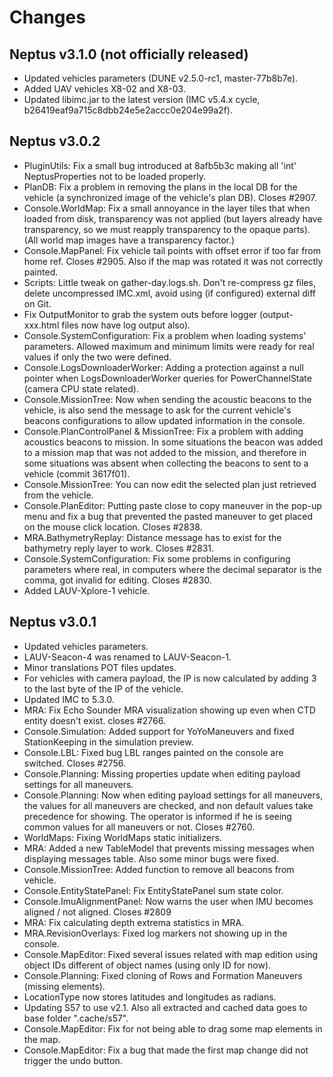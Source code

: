 Changes
=======

Neptus v3.1.0 (not officially released)
-------------
 * Updated vehicles parameters (DUNE v2.5.0-rc1, master-77b8b7e).
 * Added UAV vehicles X8-02 and X8-03.
 * Updated libimc.jar to the latest version (IMC v5.4.x cycle, b26419eaf9a715c8dbb24e5e2accc0e204e99a2f).

Neptus v3.0.2
-------------
 * PluginUtils: Fix a small bug introduced at 8afb5b3c making all 'int' NeptusProperties not to be loaded properly.
 * PlanDB: Fix a problem in removing the plans in the local DB for the vehicle (a synchronized image of the vehicle's plan DB). Closes #2907.
 * Console.WorldMap: Fix a small annoyance in the layer tiles that when loaded from disk, transparency was not applied (but layers already have transparency, so we must reapply transparency to the opaque parts). (All world map images have a transparency factor.)
 * Console.MapPanel: Fix vehicle tail points with offset error if too far from home ref. Closes #2905. Also if the map was rotated it was not correctly painted.
 * Scripts: Little tweak on gather-day.logs.sh. Don't re-compress gz files, delete uncompressed IMC.xml, avoid using (if configured) external diff on Git.
 * Fix OutputMonitor to grab the system outs before logger (output-xxx.html files now have log output also).
 * Console.SystemConfiguration: Fix a problem when loading systems' parameters. Allowed maximum and minimum limits were ready for real values if only the two were defined.
 * Console.LogsDownloaderWorker: Adding a protection against a null pointer when LogsDownloaderWorker queries for PowerChannelState (camera CPU state related).
 * Console.MissionTree: Now when sending the acoustic beacons to the vehicle, is also send the message to ask for the current vehicle's beacons configurations to allow updated information in the console.
 * Console.PlanControlPanel & MissionTree: Fix a problem with adding acoustics beacons to mission. In some situations the beacon was added to a mission map that was not added to the mission, and therefore in some situations was absent when collecting the beacons to sent to a vehicle (commit 3617f01).
 * Console.MissionTree: You can now edit the selected plan just retrieved from the vehicle.
 * Console.PlanEditor: Putting paste close to copy maneuver in the pop-up menu and fix a bug that prevented the pasted maneuver to get placed on the mouse click location. Closes #2838.
 * MRA.BathymetryReplay: Distance message has to exist for the bathymetry reply layer to work. Closes #2831.
 * Console.SystemConfiguration: Fix some problems in configuring parameters where real, in computers where the decimal separator is the comma, got invalid for editing. Closes #2830.
 * Added LAUV-Xplore-1 vehicle.

Neptus v3.0.1
-------------
 * Updated vehicles parameters.
 * LAUV-Seacon-4 was renamed to LAUV-Seacon-1.
 * Minor translations POT files updates.
 * For vehicles with camera payload, the IP is now calculated by adding 3 to the last byte of the IP of the vehicle.
 * Updated IMC to 5.3.0.
 * MRA: Fix Echo Sounder MRA visualization showing up even when CTD entity doesn't exist. closes #2766.
 * Console.Simulation: Added support for YoYoManeuvers and fixed StationKeeping in the simulation preview.
 * Console.LBL: Fixed bug LBL ranges painted on the console are switched. Closes #2756.
 * Console.Planning: Missing properties update when editing payload settings for all maneuvers.
 * Console.Planning: Now when editing payload settings for all maneuvers, the values for all maneuvers are checked, and non default values take precedence for showing. The operator is informed if he is seeing common values for all maneuvers or not. Closes #2760.
 * WorldMaps: Fixing WorldMaps static initializers.
 * MRA: Added a new TableModel that prevents missing messages when displaying messages table. Also some minor bugs were fixed.
 * Console.MissionTree: Added function to remove all beacons from vehicle.
 * Console.EntityStatePanel: Fix EntityStatePanel sum state color.
 * Console.ImuAlignmentPanel: Now warns the user when IMU becomes aligned / not
    aligned. Closes #2809
 * MRA: Fix calculating depth extrema statistics in MRA.
 * MRA.RevisionOverlays: Fixed log markers not showing up in the console.
 * Console.MapEditor: Fixed several issues related with map edition using object IDs different
    of object names (using only ID for now).
 * Console.Planning: Fixed cloning of Rows and Formation Maneuvers (missing elements).
 * LocationType now stores latitudes and longitudes as radians.
 * Updating S57 to use v2.1. Also all extracted and cached data goes to base folder ".cache/s57".
 * Console.MapEditor: Fix for not being able to drag some map elements in the map.
 * Console.MapEditor: Fix a bug that made the first map change did not trigger the undo button.
